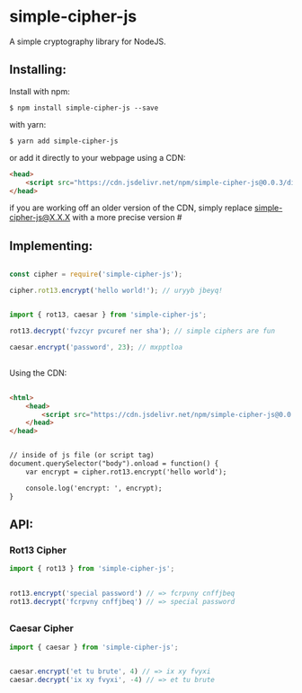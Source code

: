 # simple-cipher-js
A simple cryptography library for NodeJS.

## Installing:

Install with npm:

```
$ npm install simple-cipher-js --save
```

with yarn:
```
$ yarn add simple-cipher-js
```

or add it directly to your webpage using a CDN:
```html
<head>
	<script src="https://cdn.jsdelivr.net/npm/simple-cipher-js@0.0.3/dist/index.min.js"></script>
</head>
```

if you are working off an older version of the CDN, simply replace simple-cipher-js@X.X.X with a more precise version #

## Implementing:

```javascript

const cipher = require('simple-cipher-js');

cipher.rot13.encrypt('hello world!'); // uryyb jbeyq!

```


```javascript

import { rot13, caesar } from 'simple-cipher-js';

rot13.decrypt('fvzcyr pvcuref ner sha'); // simple ciphers are fun

caesar.encrypt('password', 23); // mxpptloa 

```
##

Using the CDN:
```html
	
<html> 
	<head>
		<script src="https://cdn.jsdelivr.net/npm/simple-cipher-js@0.0.3/dist/index.min.js"></script>
	</head>
</head>


// inside of js file (or script tag)
document.querySelector("body").onload = function() {
	var encrypt = cipher.rot13.encrypt('hello world');

	console.log('encrypt: ', encrypt);
}

```

## API:

### Rot13 Cipher
```javascript
import { rot13 } from 'simple-cipher-js';
		 

rot13.encrypt('special password') // => fcrpvny cnffjbeq
rot13.decrypt('fcrpvny cnffjbeq') // => special password

```  
##

### Caesar Cipher
```javascript
import { caesar } from 'simple-cipher-js';
		 

caesar.encrypt('et tu brute', 4) // => ix xy fvyxi
caesar.decrypt('ix xy fvyxi', -4) // => et tu brute

```  
##
